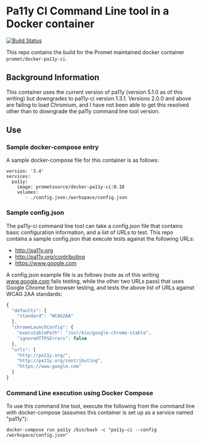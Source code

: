 # Pa11y CI Command Line tool in a Docker container

[![Build Status](https://travis-ci.org/promet/docker-pa11y-ci.svg?branch=develop)](https://travis-ci.org/promet/docker-pa11y-ci)

This repo contains the build for the Promet maintained docker container `promet/docker-pa11y-ci`.

## Background Information

This container uses the current version of pa11y (version 5.1.0 as of this writing) but downgrades to pa11y-ci version 1.3.1.  Versions 2.0.0 and above are failing to load Chromium, and I have not been able to get this resolved other than to downgrade the pa11y command line tool version.

## Use

### Sample docker-compose entry

A sample docker-compose file for this container is as follows:

```
version: '3.4'
services:
  pa11y:
    image: prometsource/docker-pa11y-ci:0.10
    volumes:
       - ./config.json:/workspace/config.json
```

### Sample config.json

The pa11y-ci command line tool can take a config.json file that contains basic configuration information, and a list of URLs to test.  This repo contains a sample config.json that execute tests against the following URLs:

* http://pa11y.org
* http://pa11y.org/contributing
* https://www.google.com

A config.json example file is as follows (note as of this writing www.google.com fails testing, while the other two URLs pass) that uses Google Chrome for browser testing, and tests the above list of URLs against WCAG 2AA standards:

```javascript
{
  "defaults": {
    "standard": "WCAG2AA"
  },
  "chromeLaunchConfig": {
    "executablePath": "/usr/bin/google-chrome-stable",
    "ignoreHTTPSErrors": false
  },
  "urls": [
    "http://pa11y.org/",
    "http://pa11y.org/contributing",
    "https://www.google.com"
  ]
}
```

### Command Line execution using Docker Compose

To use this command line tool, execute the following from the command line with docker-compose (assumes this container is set up as a service named "pa11y"):

```docker-compose run pa11y /bin/bash -c "pa11y-ci --config /workspace/config.json"```
